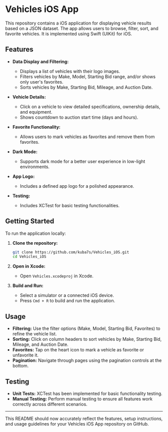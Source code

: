 # Vehicles iOS App

This repository contains a iOS application for displaying vehicle results based on a JSON dataset. The app allows users to browse, filter, sort, and favorite vehicles. It is implemented using Swift (UIKit) for iOS.

## Features

- **Data Display and Filtering:**
  - Displays a list of vehicles with their logo images.
  - Filters vehicles by Make, Model, Starting Bid range, and/or shows only user's favorites.
  - Sorts vehicles by Make, Starting Bid, Mileage, and Auction Date.

- **Vehicle Details:**
  - Click on a vehicle to view detailed specifications, ownership details, and equipment.
  - Shows countdown to auction start time (days and hours).

- **Favorite Functionality:**
  - Allows users to mark vehicles as favorites and remove them from favorites.

- **Dark Mode:**
  - Supports dark mode for a better user experience in low-light environments.

- **App Logo:**
  - Includes a defined app logo for a polished appearance.

- **Testing:**
  - Includes XCTest for basic testing functionalities.

## Getting Started

To run the application locally:

1. **Clone the repository:**
   ```bash
   git clone https://github.com/kuba7s/Vehicles_iOS.git
   cd Vehicles_iOS
   ```

2. **Open in Xcode:**
   - Open `Vehicles.xcodeproj` in Xcode.

3. **Build and Run:**
   - Select a simulator or a connected iOS device.
   - Press `Cmd + R` to build and run the application.

## Usage

- **Filtering:** Use the filter options (Make, Model, Starting Bid, Favorites) to refine the vehicle list.
- **Sorting:** Click on column headers to sort vehicles by Make, Starting Bid, Mileage, and Auction Date.
- **Favorites:** Tap on the heart icon to mark a vehicle as favorite or unfavorite it.
- **Pagination:** Navigate through pages using the pagination controls at the bottom.

## Testing

- **Unit Tests:** XCTest has been implemented for basic functionality testing.
- **Manual Testing:** Perform manual testing to ensure all features work correctly across different scenarios.
---

This README should now accurately reflect the features, setup instructions, and usage guidelines for your Vehicles iOS App repository on GitHub.

